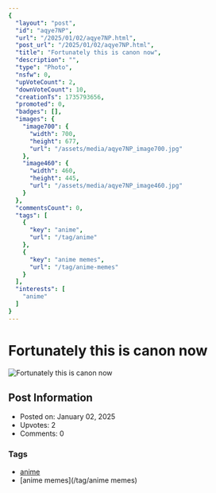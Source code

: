 ```yaml
---
{
  "layout": "post",
  "id": "aqye7NP",
  "url": "/2025/01/02/aqye7NP.html",
  "post_url": "/2025/01/02/aqye7NP.html",
  "title": "Fortunately this is canon now",
  "description": "",
  "type": "Photo",
  "nsfw": 0,
  "upVoteCount": 2,
  "downVoteCount": 10,
  "creationTs": 1735793656,
  "promoted": 0,
  "badges": [],
  "images": {
    "image700": {
      "width": 700,
      "height": 677,
      "url": "/assets/media/aqye7NP_image700.jpg"
    },
    "image460": {
      "width": 460,
      "height": 445,
      "url": "/assets/media/aqye7NP_image460.jpg"
    }
  },
  "commentsCount": 0,
  "tags": [
    {
      "key": "anime",
      "url": "/tag/anime"
    },
    {
      "key": "anime memes",
      "url": "/tag/anime-memes"
    }
  ],
  "interests": [
    "anime"
  ]
}
---
```


# Fortunately this is canon now

![Fortunately this is canon now](/assets/media/aqye7NP_image700.jpg)

## Post Information

- Posted on: January 02, 2025
- Upvotes: 2
- Comments: 0

### Tags

- [anime](/tag/anime)
- [anime memes](/tag/anime memes)

